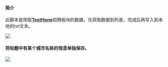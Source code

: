 #### 简介
此脚本是爬取[__TestHone__]()招聘板块的数据，先获取数据到列表，完成后再写入到本地的txt文本。

![](http://otlbf411d.bkt.clouddn.com/18-2-8/81395253.jpg)

#### 将标题中有某个城市名称的信息单独保存。
![](http://otlbf411d.bkt.clouddn.com/18-2-8/70351356.jpg)